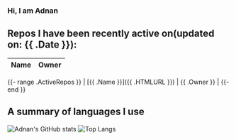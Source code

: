 ### Hi, I am Adnan

## Repos I have been recently active on(updated on: {{ .Date }}):
| Name | Owner |
|------|--------------|
{{- range .ActiveRepos }}
| [{{ .Name }}]({{ .HTMLURL }}) | {{ .Owner }} |
{{- end }}

## A summary of languages I use
![Adnan's GitHub stats](https://github-readme-stats.vercel.app/api?username=adorigi)  ![Top Langs](https://github-readme-stats.vercel.app/api/top-langs/?username=adorigi)
